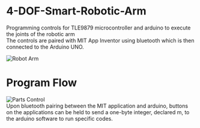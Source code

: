 # 4-DOF-Smart-Robotic-Arm
Programming controls for TLE9879 microcontroller and arduino to execute the joints of the robotic arm<br/>
The controls are paired with MIT App Inventor using bluetooth which is then connected to the Arduino UNO.


![Robot Arm](https://user-images.githubusercontent.com/47893187/185803101-0adfc6e7-b76c-4729-9f88-58f31a729969.PNG)

# Program Flow
![Parts Control](https://user-images.githubusercontent.com/47893187/185803242-b22f92c5-1795-432e-9591-e61a918d5326.PNG)
<br/>Upon bluetooth pairing between the MIT application and arduino, buttons on the applications can be held to send a one-byte integer, declared m, to the arduino software to run specific codes.
